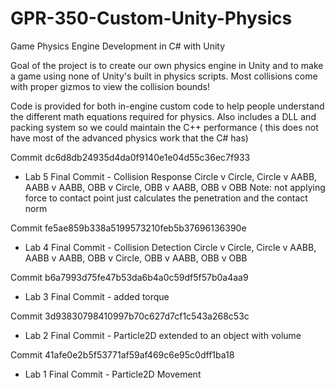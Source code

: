 # GPR-350-Custom-Unity-Physics
Game Physics Engine Development in C# with Unity

Goal of the project is to create our own physics engine in Unity and to make a game using none of Unity's built in physics scripts. Most collisions come with proper gizmos to view the collision bounds!

Code is provided for both in-engine custom code to help people understand the different math equations required for physics. Also includes a DLL and packing system so we could maintain the C++ performance ( this does not have most of the advanced physics work that the C# has)


Commit dc6d8db24935d4da0f9140e1e04d55c36ec7f933
* Lab 5 Final Commit - Collision Response Circle v Circle, Circle v AABB, AABB v AABB, OBB v Circle, OBB v AABB, OBB v OBB
Note: not applying force to contact point just calculates the penetration and the contact norm

Commit fe5ae859b338a5199573210feb5b37696136390e
* Lab 4 Final Commit - Collision Detection Circle v Circle, Circle v AABB, AABB v AABB, OBB v Circle, OBB v AABB, OBB v OBB

Commit b6a7993d75fe47b53da6b4a0c59df5f57b0a4aa9
* Lab 3 Final Commit - added torque

Commit 3d93830798410997b70c627d7cf1c543a268c53c
* Lab 2 Final Commit - Particle2D extended to an object with volume

Commit 41afe0e2b5f53771af59af469c6e95c0dff1ba18
* Lab 1 Final Commit - Particle2D Movement
